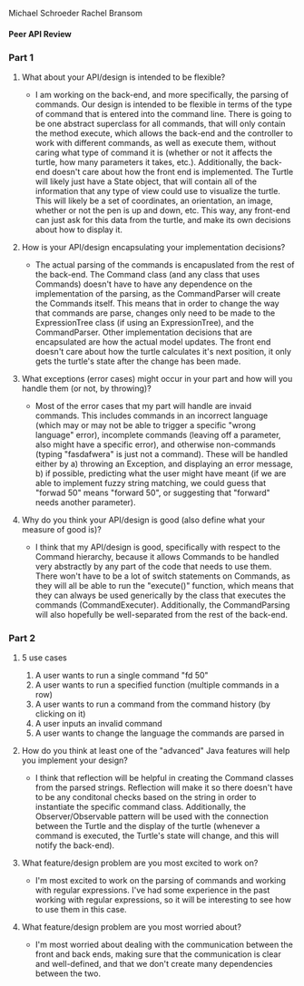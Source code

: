 Michael Schroeder
Rachel Bransom

#### Peer API Review

### Part 1

1. What about your API/design is intended to be flexible?

	* I am working on the back-end, and more specifically, the parsing of commands. Our design is intended to be flexible in terms of the type of command that is entered into the command line. There is going to be one abstract superclass for all commands, that will only contain the method execute, which allows the back-end and the controller to work with different commands, as well as execute them, without caring what type of command it is (whether or not it affects the turtle, how many parameters it takes, etc.). Additionally, the back-end doesn't care about how the front end is implemented. The Turtle will likely just have a State object, that will contain all of the information that any type of view could use to visualize the turtle. This will likely be a set of coordinates, an orientation, an image, whether or not the pen is up and down, etc. This way, any front-end can just ask for this data from the turtle, and make its own decisions about how to display it.

2. How is your API/design encapsulating your implementation decisions?

	* The actual parsing of the commands is encapuslated from the rest of the back-end. The Command class (and any class that uses Commands) doesn't have to have any dependence on the implementation of the parsing, as the CommandParser will create the Commands itself. This means that in order to change the way that commands are parse, changes only need to be made to the ExpressionTree class (if using an ExpressionTree), and the CommandParser. Other implementation decisions that are encapsulated are how the actual model updates. The front end doesn't care about how the turtle calculates it's next position, it only gets the turtle's state after the change has been made.

3. What exceptions (error cases) might occur in your part and how will you handle them (or not, by throwing)?

	* Most of the error cases that my part will handle are invaid commands. This includes commands in an incorrect language (which may or may not be able to trigger a specific "wrong language" error), incomplete commands (leaving off a parameter, also might have a specific error), and otherwise non-commands (typing "fasdafwera" is just not a command). These will be handled either by a) throwing an Exception, and displaying an error message, b) if possible, predicting what the user might have meant (if we are able to implement fuzzy string matching, we could guess that "forwad 50" means "forward 50", or suggesting that "forward" needs another parameter).

4. Why do you think your API/design is good (also define what your measure of good is)?

	* I think that my API/design is good, specifically with respect to the Command hierarchy, because it allows Commands to be handled very abstractly by any part of the code that needs to use them. There won't have to be a lot of switch statements on Commands, as they will all be able to run the "execute()" function, which means that they can always be used generically by the class that executes the commands (CommandExecuter). Additionally, the CommandParsing will also hopefully be well-separated from the rest of the back-end.

### Part 2

1. 5 use cases
	1. A user wants to run a single command "fd 50"
	2. A user wants to run a specified function (multiple commands in a row)
	3. A user wants to run a command from the command history (by clicking on it)
	4. A user inputs an invalid command
	5. A user wants to change the language the commands are parsed in 

2. How do you think at least one of the "advanced" Java features will help you implement your design?
	
	* I think that reflection will be helpful in creating the Command classes from the parsed strings. Reflection will make it so there doesn't have to be any conditonal checks based on the string in order to instantiate the specific command class. Additionally, the Observer/Observable pattern will be used with the connection between the Turtle and the display of the turtle (whenever a command is executed, the Turtle's state will change, and this will notify the back-end).

3. What feature/design problem are you most excited to work on?

	* I'm most excited to work on the parsing of commands and working with regular expressions. I've had some experience in the past working with regular expressions, so it will be interesting to see how to use them in this case.

4. What feature/design problem are you most worried about?
	
	* I'm most worried about dealing with the communication between the front and back ends, making sure that the communication is clear and well-defined, and that we don't create many dependencies between the two. 

